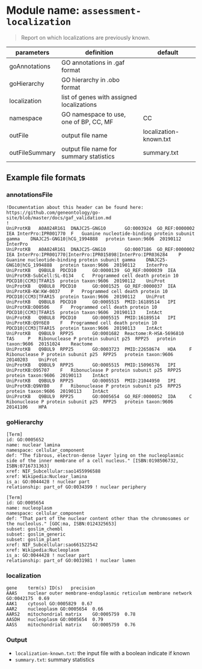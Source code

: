 # Module name: `assessment-localization`

> Report on which localizations are previously known.

| parameters | definition | default |
|------------|------------|---------|
| goAnnotations | GO annotations in .gaf format | |
| goHierarchy | GO hierarchy in .obo format | |
| localization | list of genes with assigned localizations | |
| namespace | GO namespace to use, one of BP, CC, MF | CC |
| outFile | output file name | localization-known.txt |
| outFileSummary | output file name for summary statistics | summary.txt |

## Example file formats

### annotationsFile
```
!Documentation about this header can be found here: https://github.com/geneontology/go-site/blob/master/docs/gaf_validation.md
!
UniProtKB	A0A024R161	DNAJC25-GNG10		GO:0003924	GO_REF:0000002	IEA	InterPro:IPR001770	F	Guanine nucleotide-binding protein subunit gamma	DNAJC25-GNG10|hCG_1994888	protein	taxon:9606	20190112	InterPro		
UniProtKB	A0A024R161	DNAJC25-GNG10		GO:0007186	GO_REF:0000002	IEA	InterPro:IPR001770|InterPro:IPR015898|InterPro:IPR036284	P	Guanine nucleotide-binding protein subunit gamma	DNAJC25-GNG10|hCG_1994888	protein	taxon:9606	20190112	InterPro
UniProtKB	Q9BUL8	PDCD10		GO:0000139	GO_REF:0000039	IEA	UniProtKB-SubCell:SL-0134	C	Programmed cell death protein 10	PDCD10|CCM3|TFAR15	protein	taxon:9606	20190112	UniProt		
UniProtKB	Q9BUL8	PDCD10		GO:0001525	GO_REF:0000037	IEA	UniProtKB-KW:KW-0037	P	Programmed cell death protein 10	PDCD10|CCM3|TFAR15	protein	taxon:9606	20190112	UniProt		
UniProtKB	Q9BUL8	PDCD10		GO:0005515	PMID:16189514	IPI	UniProtKB:O00506	F	Programmed cell death protein 10	PDCD10|CCM3|TFAR15	protein	taxon:9606	20190113	IntAct		
UniProtKB	Q9BUL8	PDCD10		GO:0005515	PMID:16189514	IPI	UniProtKB:Q9Y6E0	F	Programmed cell death protein 10	PDCD10|CCM3|TFAR15	protein	taxon:9606	20190113	IntAct
UniProtKB	Q9BUL9	RPP25		GO:0001682	Reactome:R-HSA-5696810	TAS		P	Ribonuclease P protein subunit p25	RPP25	protein	taxon:9606	20151024	Reactome		
UniProtKB	Q9BUL9	RPP25		GO:0003723	PMID:22658674	HDA		F	Ribonuclease P protein subunit p25	RPP25	protein	taxon:9606	20140203	UniProt		
UniProtKB	Q9BUL9	RPP25		GO:0005515	PMID:15096576	IPI	UniProtKB:O95707	F	Ribonuclease P protein subunit p25	RPP25	protein	taxon:9606	20190113	IntAct
UniProtKB	Q9BUL9	RPP25		GO:0005515	PMID:21044950	IPI	UniProtKB:Q9NYB0	F	Ribonuclease P protein subunit p25	RPP25	protein	taxon:9606	20190113	IntAct	
UniProtKB	Q9BUL9	RPP25		GO:0005654	GO_REF:0000052	IDA		C	Ribonuclease P protein subunit p25	RPP25	protein	taxon:9606	20141106	HPA	
```

### goHierarchy
```
[Term]
id: GO:0005652
name: nuclear lamina
namespace: cellular_component
def: "The fibrous, electron-dense layer lying on the nucleoplasmic side of the inner membrane of a cell nucleus." [ISBN:0198506732, ISBN:0716731363]
xref: NIF_Subcellular:sao1455996588
xref: Wikipedia:Nuclear_lamina
is_a: GO:0044428 ! nuclear part
relationship: part_of GO:0034399 ! nuclear periphery

[Term]
id: GO:0005654
name: nucleoplasm
namespace: cellular_component
def: "That part of the nuclear content other than the chromosomes or the nucleolus." [GOC:ma, ISBN:0124325653]
subset: goslim_chembl
subset: goslim_generic
subset: goslim_plant
xref: NIF_Subcellular:sao661522542
xref: Wikipedia:Nucleoplasm
is_a: GO:0044428 ! nuclear part
relationship: part_of GO:0031981 ! nuclear lumen
```

### localization
```
gene	term(s)	ID(s)	precision
AAAS	nuclear outer membrane-endoplasmic reticulum membrane network	GO:0042175	0.69
AAK1	cytosol	GO:0005829	0.67
AAR2	nucleoplasm	GO:0005654	0.66
AARS2	mitochondrial matrix	GO:0005759	0.78
AASDH	nucleoplasm	GO:0005654	0.79
AASS	mitochondrial matrix	GO:0005759	0.76
```

### Output
* `localization-known.txt`: the input file with a boolean indicate if known
* `summary.txt`: summary statistics